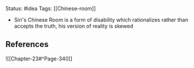 Status: #idea
Tags: [[Chinese-room]]

* Siri's Chinese Room is a form of disability which rationalizes rather than accepts the truth, his version of reality is skewed

## References

![[Chapter-23#^Page-340]] 